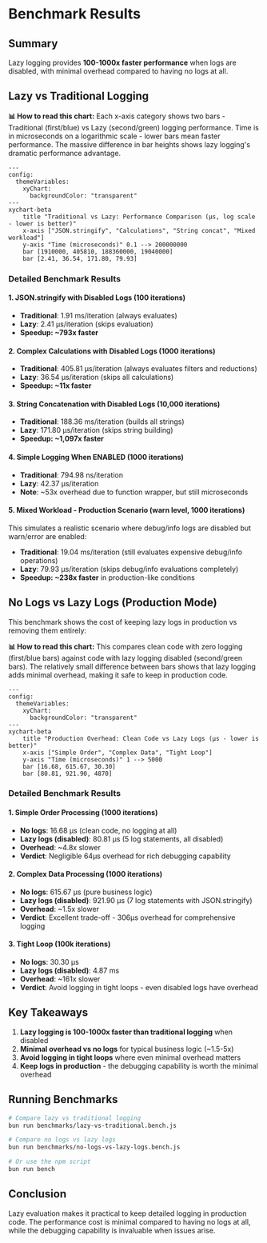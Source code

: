 # Benchmark Results

## Summary

Lazy logging provides **100-1000x faster performance** when logs are disabled, with minimal overhead compared to having no logs at all.

## Lazy vs Traditional Logging

**📊 How to read this chart:** Each x-axis category shows two bars - Traditional (first/blue) vs Lazy (second/green) logging performance. Time is in microseconds on a logarithmic scale - lower bars mean faster performance. The massive difference in bar heights shows lazy logging's dramatic performance advantage.

```mermaid
---
config:
  themeVariables:
    xyChart:
      backgroundColor: "transparent"
---
xychart-beta
    title "Traditional vs Lazy: Performance Comparison (µs, log scale - lower is better)"
    x-axis ["JSON.stringify", "Calculations", "String concat", "Mixed workload"]
    y-axis "Time (microseconds)" 0.1 --> 200000000
    bar [1910000, 405810, 188360000, 19040000]
    bar [2.41, 36.54, 171.80, 79.93]
```

### Detailed Benchmark Results

#### 1. JSON.stringify with Disabled Logs (100 iterations)
- **Traditional**: 1.91 ms/iteration (always evaluates)
- **Lazy**: 2.41 µs/iteration (skips evaluation)
- **Speedup: ~793x faster**

#### 2. Complex Calculations with Disabled Logs (1000 iterations)
- **Traditional**: 405.81 µs/iteration (always evaluates filters and reductions)
- **Lazy**: 36.54 µs/iteration (skips all calculations)
- **Speedup: ~11x faster**

#### 3. String Concatenation with Disabled Logs (10,000 iterations)
- **Traditional**: 188.36 ms/iteration (builds all strings)
- **Lazy**: 171.80 µs/iteration (skips string building)
- **Speedup: ~1,097x faster**

#### 4. Simple Logging When ENABLED (1000 iterations)
- **Traditional**: 794.98 ns/iteration
- **Lazy**: 42.37 µs/iteration
- **Note**: ~53x overhead due to function wrapper, but still microseconds

#### 5. Mixed Workload - Production Scenario (warn level, 1000 iterations)
This simulates a realistic scenario where debug/info logs are disabled but warn/error are enabled:
- **Traditional**: 19.04 ms/iteration (still evaluates expensive debug/info operations)
- **Lazy**: 79.93 µs/iteration (skips debug/info evaluations completely)
- **Speedup: ~238x faster** in production-like conditions

## No Logs vs Lazy Logs (Production Mode)

This benchmark shows the cost of keeping lazy logs in production vs removing them entirely:

**📊 How to read this chart:** This compares clean code with zero logging (first/blue bars) against code with lazy logging disabled (second/green bars). The relatively small difference between bars shows that lazy logging adds minimal overhead, making it safe to keep in production code.

```mermaid
---
config:
  themeVariables:
    xyChart:
      backgroundColor: "transparent"
---
xychart-beta
    title "Production Overhead: Clean Code vs Lazy Logs (µs - lower is better)"
    x-axis ["Simple Order", "Complex Data", "Tight Loop"]
    y-axis "Time (microseconds)" 1 --> 5000
    bar [16.68, 615.67, 30.30]
    bar [80.81, 921.90, 4870]
```

### Detailed Benchmark Results

#### 1. Simple Order Processing (1000 iterations)
- **No logs**: 16.68 µs (clean code, no logging at all)
- **Lazy logs (disabled)**: 80.81 µs (5 log statements, all disabled)
- **Overhead**: ~4.8x slower
- **Verdict**: Negligible 64µs overhead for rich debugging capability

#### 2. Complex Data Processing (1000 iterations)
- **No logs**: 615.67 µs (pure business logic)
- **Lazy logs (disabled)**: 921.90 µs (7 log statements with JSON.stringify)
- **Overhead**: ~1.5x slower
- **Verdict**: Excellent trade-off - 306µs overhead for comprehensive logging

#### 3. Tight Loop (100k iterations)
- **No logs**: 30.30 µs
- **Lazy logs (disabled)**: 4.87 ms
- **Overhead**: ~161x slower
- **Verdict**: Avoid logging in tight loops - even disabled logs have overhead

## Key Takeaways

1. **Lazy logging is 100-1000x faster than traditional logging** when disabled
2. **Minimal overhead vs no logs** for typical business logic (~1.5-5x)
3. **Avoid logging in tight loops** where even minimal overhead matters
4. **Keep logs in production** - the debugging capability is worth the minimal overhead

## Running Benchmarks

```bash
# Compare lazy vs traditional logging
bun run benchmarks/lazy-vs-traditional.bench.js

# Compare no logs vs lazy logs
bun run benchmarks/no-logs-vs-lazy-logs.bench.js

# Or use the npm script
bun run bench
```

## Conclusion

Lazy evaluation makes it practical to keep detailed logging in production code. The performance cost is minimal compared to having no logs at all, while the debugging capability is invaluable when issues arise.